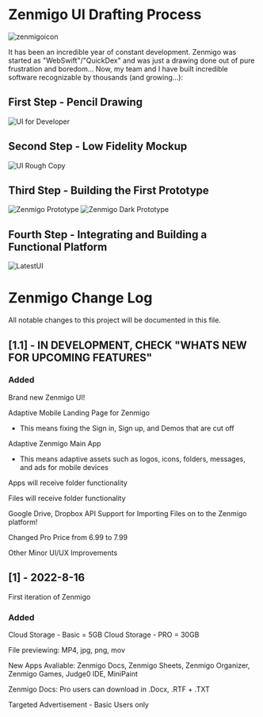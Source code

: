 # Zenmigo UI Drafting Process
![zenmigoicon](https://github.com/zenmigo/Zenmigo-Changelog/assets/50426742/0abd287d-62a8-460d-bd1f-6f626468a88b)

It has been an incredible year of constant development. Zenmigo was started as "WebSwift"/"QuickDex" and was just a drawing done out of pure frustration and boredom... Now, my team and I have built incredible software recognizable by thousands (and growing...):

## First Step - Pencil Drawing

![UI for Developer](https://user-images.githubusercontent.com/50426742/194202647-e2fdb6c3-632a-4074-8db9-5a39da3ed909.jpg)

## Second Step - Low Fidelity Mockup

![UI Rough Copy](https://user-images.githubusercontent.com/50426742/194202756-0439ddd9-03b8-41ff-9435-b9dadff891ce.PNG)

## Third Step - Building the First Prototype

![Zenmigo Prototype](https://user-images.githubusercontent.com/50426742/194204163-f7469045-d3ba-4061-b3bb-9ddcff8f366f.png)
![Zenmigo Dark Prototype](https://user-images.githubusercontent.com/50426742/194204176-59c9be88-1c96-4fad-8290-459a5137a5b8.png)


## Fourth Step - Integrating and Building a Functional Platform 

![LatestUI](https://user-images.githubusercontent.com/50426742/198410805-c91adb19-c0ab-4aef-8e46-9e1131c39b16.jpg)


# Zenmigo Change Log
All notable changes to this project will be documented in this file.
  
## [1.1] - IN DEVELOPMENT, CHECK "WHATS NEW FOR UPCOMING FEATURES"
 
### Added

Brand new Zenmigo UI!

Adaptive Mobile Landing Page for Zenmigo
   * This means fixing the Sign in, Sign up, and Demos that are cut off


Adaptive Zenmigo Main App
  * This means adaptive assets such as logos, icons, folders, messages, and ads for mobile devices
  
Apps will receive folder functionality

Files will receive folder functionality

Google Drive, Dropbox API Support for Importing Files on to the Zenmigo platform!

Changed Pro Price from 6.99 to 7.99 

Other Minor UI/UX Improvements

 
 
## [1] - 2022-8-16
 
First iteration of Zenmigo

### Added

Cloud Storage - Basic = 5GB 
Cloud Storage - PRO = 30GB

File previewing: MP4, jpg, png, mov

New Apps Avaliable: Zenmigo Docs, Zenmigo Sheets, Zenmigo Organizer, Zenmigo Games, Judge0 IDE, MiniPaint

Zenmigo Docs: Pro users can download in .Docx, .RTF + .TXT

Targeted Advertisement - Basic Users only
